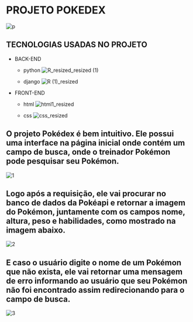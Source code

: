 # PROJETO POKEDEX


![p ](https://github.com/ewerson2022/projeto_pokedex/assets/98133766/5e531441-173e-4d25-9598-2372ea603ac1)


## TECNOLOGIAS USADAS NO PROJETO

-  BACK-END
  
    -  python ![R_resized_resized (1)](https://github.com/ewerson2022/projeto_pokedex/assets/98133766/0ccf6704-2a0a-4156-bdd8-bb54fd8611d6)

    -  django ![R (1)_resized](https://github.com/ewerson2022/projeto_pokedex/assets/98133766/c1c194f8-3c40-4f00-a80b-d654589adaca)


    
  -  FRONT-END
  
      - html ![html1_resized](https://github.com/ewerson2022/projeto_pokedex/assets/98133766/f8905395-cc07-4a7e-ab66-cf9aca8111ce)
    
      - css ![css_resized](https://github.com/ewerson2022/projeto_pokedex/assets/98133766/42e98755-c406-42f7-8a36-d207387d2765)
   
  ## O projeto Pokédex é bem intuitivo. Ele possui uma interface na página inicial onde contém um campo de busca, onde o treinador Pokémon pode pesquisar seu Pokémon.
  
  ![1](https://github.com/ewerson2022/projeto_pokedex/assets/98133766/00c7464b-4445-4f01-be2b-6675c397885e)

  ## Logo após a requisição, ele vai procurar no banco de dados da Pokéapi e retornar a imagem do Pokémon, juntamente com os campos nome, altura, peso e habilidades, como mostrado na imagem abaixo.
  
  ![2](https://github.com/ewerson2022/projeto_pokedex/assets/98133766/42b36763-a8a8-43bc-acbd-caa62ae54823)
  
  ## E caso o usuário digite o nome de um Pokémon que não exista, ele vai retornar uma mensagem de erro informando ao usuário que seu Pokémon não foi encontrado assim redirecionando para o campo de busca.
 
  ![3](https://github.com/ewerson2022/projeto_pokedex/assets/98133766/f99ec14f-856b-4a20-82e3-a6ec8909e955)
